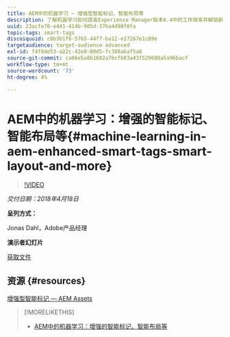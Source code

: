 ```yaml
---
title: AEM中的机器学习 — 增强型智能标记、智能布局等
description: 了解机器学习如何提高Experience Manager版本6.4中的工作效率并解锁新的用例
uuid: 23acfe70-e441-414b-905d-376a4d98f0fa
topic-tags: smart-tags
discoiquuid: c0b3b1f6-5765-44f7-ba12-e17267e1c89e
targetaudience: target-audience advanced
exl-id: f4f8de53-a22c-42e8-80d5-fc308a6af5a8
source-git-commit: ca06e5a8b1602a7bcfb83a43f529680a5a96bacf
workflow-type: tm+mt
source-wordcount: '73'
ht-degree: 4%

---
```


# AEM中的机器学习：增强的智能标记、智能布局等{#machine-learning-in-aem-enhanced-smart-tags-smart-layout-and-more}

>[!VIDEO](https://video.tv.adobe.com/v/22255/?quality=9)

*交付日期：2018年4月18日*

**呈列方式：**

Jonas Dahl，Adobe产品经理

**演示者幻灯片**

[获取文件](assets/aem+gems+ml+and+ai+in+aem+4+17+18.pdf)

## 资源 {#resources}

[增强型智能标记 — AEM Assets](https://helpx.adobe.com/experience-manager/6-4/assets/using/enhanced-smart-tags.html)

<!--
[Get back to the Overview](https://helpx.adobe.com/experience-manager/kt/eseminars/gems/aem-index.html)
-->

>[!MORELIKETHIS]
>
>* [AEM中的机器学习：增强的智能标记、智能布局等](aem-machine-learning.md)

